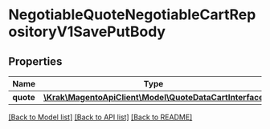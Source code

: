 # NegotiableQuoteNegotiableCartRepositoryV1SavePutBody

## Properties
Name | Type | Description | Notes
------------ | ------------- | ------------- | -------------
**quote** | [**\Krak\MagentoApiClient\Model\QuoteDataCartInterface**](QuoteDataCartInterface.md) |  | 

[[Back to Model list]](../README.md#documentation-for-models) [[Back to API list]](../README.md#documentation-for-api-endpoints) [[Back to README]](../README.md)


